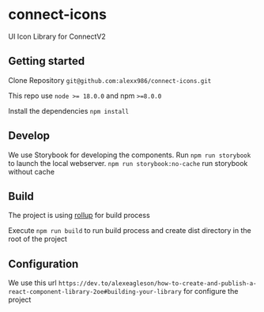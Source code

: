 # connect-icons
UI Icon Library for ConnectV2

## Getting started

Clone Repository `git@github.com:alexx986/connect-icons.git`

This repo use `node >= 18.0.0` and npm `>=8.0.0`

Install the dependencies `npm install`

## Develop
We use Storybook for developing the components. 
Run `npm run storybook` to launch the local webserver.
`npm run storybook:no-cache` run storybook without cache

## Build
The project is using [rollup](https://rollupjs.org/introduction/) for build process

Execute `npm run build` to run build process and create dist directory in the root of the project 

## Configuration
We use this url `https://dev.to/alexeagleson/how-to-create-and-publish-a-react-component-library-2oe#building-your-library` for configure the project